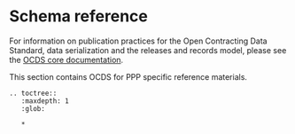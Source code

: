 # Schema reference

For information on publication practices for the Open Contracting Data Standard, data serialization and the releases and records model, please see the [OCDS core documentation](http://standard.open-contracting.org).

This section contains OCDS for PPP specific reference materials. 

```eval_rst
.. toctree::
   :maxdepth: 1
   :glob: 

   *
 
```
